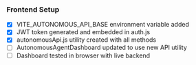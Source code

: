 ### Frontend Setup

- [x] VITE_AUTONOMOUS_API_BASE environment variable added
- [x] JWT token generated and embedded in auth.js
- [x] autonomousApi.js utility created with all methods
- [ ] AutonomousAgentDashboard updated to use new API utility
- [ ] Dashboard tested in browser with live backend
